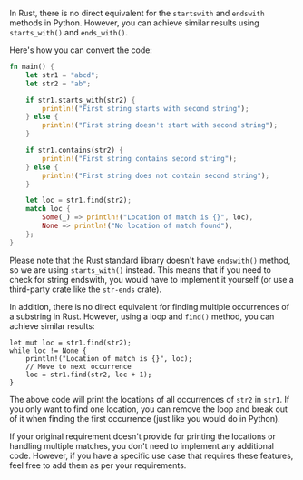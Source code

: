 In Rust, there is no direct equivalent for the `startswith` and `endswith` methods in Python. However, you can achieve similar results using `starts_with()` and `ends_with()`.

Here's how you can convert the code:

```rust
fn main() {
    let str1 = "abcd";
    let str2 = "ab";

    if str1.starts_with(str2) {
        println!("First string starts with second string");
    } else {
        println!("First string doesn't start with second string");
    }

    if str1.contains(str2) {
        println!("First string contains second string");
    } else {
        println!("First string does not contain second string");
    }

    let loc = str1.find(str2);
    match loc {
        Some(_) => println!("Location of match is {}", loc),
        None => println!("No location of match found"),
    };
}
```

Please note that the Rust standard library doesn't have `endswith()` method, so we are using `starts_with()` instead. This means that if you need to check for string endswith, you would have to implement it yourself (or use a third-party crate like the `str-ends` crate). 

In addition, there is no direct equivalent for finding multiple occurrences of a substring in Rust. However, using a loop and `find()` method, you can achieve similar results:


    let mut loc = str1.find(str2);
    while loc != None {
        println!("Location of match is {}", loc);
        // Move to next occurrence
        loc = str1.find(str2, loc + 1);
    }


The above code will print the locations of all occurrences of `str2` in `str1`. If you only want to find one location, you can remove the loop and break out of it when finding the first occurrence (just like you would do in Python). 

If your original requirement doesn't provide for printing the locations or handling multiple matches, you don't need to implement any additional code. However, if you have a specific use case that requires these features, feel free to add them as per your requirements.
